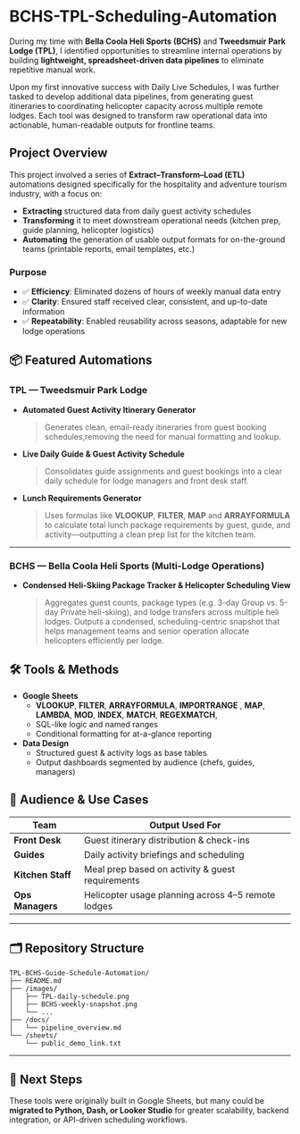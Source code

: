 # BCHS-TPL-Scheduling-Automation
During my time with **Bella Coola Heli Sports (BCHS)** and **Tweedsmuir Park Lodge (TPL)**, I identified opportunities to streamline internal operations by building **lightweight, spreadsheet-driven data pipelines** to eliminate repetitive manual work.

Upon my first innovative success with Daily Live Schedules, I was further tasked to develop additional data pipelines, from generating guest itineraries to coordinating helicopter capacity across multiple remote lodges. Each tool was designed to transform raw operational data into actionable, human-readable outputs for frontline teams.


## Project Overview
This project involved a series of **Extract–Transform–Load (ETL)** automations designed specifically for the hospitality and adventure tourism industry, with a focus on:

- **Extracting** structured data from daily guest activity schedules  
- **Transforming** it to meet downstream operational needs (kitchen prep, guide planning, helicopter logistics)  
- **Automating** the generation of usable output formats for on-the-ground teams (printable reports, email templates, etc.)


### Purpose 
- ✅ **Efficiency**: Eliminated dozens of hours of weekly manual data entry
- ✅ **Clarity**: Ensured staff received clear, consistent, and up-to-date information
- ✅ **Repeatability**: Enabled reusability across seasons, adaptable for new lodge operations

## 📦 Featured Automations

### TPL — Tweedsmuir Park Lodge

- **Automated Guest Activity Itinerary Generator**
  > Generates clean, email-ready itineraries from guest booking schedules,removing the need for manual formatting and lookup.

- **Live Daily Guide & Guest Activity Schedule**
  > Consolidates guide assignments and guest bookings into a clear daily schedule for lodge managers and front desk staff.

- **Lunch Requirements Generator**
  > Uses formulas like **VLOOKUP**, **FILTER**, **MAP** and **ARRAYFORMULA** to calculate total lunch package requirements by guest, guide, and activity—outputting a clean prep list for the kitchen team.

---

### BCHS — Bella Coola Heli Sports (Multi-Lodge Operations)

- **Condensed Heli-Skiing Package Tracker & Helicopter Scheduling View**
  > Aggregates guest counts, package types (e.g. 3-day Group vs. 5-day Private heli-skiing), and lodge transfers across multiple heli lodges. Outputs a condensed, scheduling-centric snapshot that helps management teams and senior operation allocate helicopters efficiently per lodge.


## 🛠️ Tools & Methods

- **Google Sheets**
  - **VLOOKUP**, **FILTER**, **ARRAYFORMULA**, **IMPORTRANGE** , **MAP**, **LAMBDA**, **MOD**, **INDEX**, **MATCH**, **REGEXMATCH**, 
  - SQL-like logic and named ranges
  - Conditional formatting for at-a-glance reporting
- **Data Design**
  - Structured guest & activity logs as base tables
  - Output dashboards segmented by audience (chefs, guides, managers)


## 👥 Audience & Use Cases

| Team             | Output Used For                                     |
|------------------|-----------------------------------------------------|
| **Front Desk**   | Guest itinerary distribution & check-ins            |
| **Guides**       | Daily activity briefings and scheduling             |
| **Kitchen Staff**| Meal prep based on activity & guest requirements    |
| **Ops Managers** | Helicopter usage planning across 4–5 remote lodges  |

---

## 🗂️ Repository Structure
```
TPL-BCHS-Guide-Schedule-Automation/
├── README.md
├── /images/
│   ├── TPL-daily-schedule.png
│   ├── BCHS-weekly-snapshot.png
│   └── ...
├── /docs/
│   └── pipeline_overview.md
└── /sheets/
    └── public_demo_link.txt
```



---

## 🌱 Next Steps

These tools were originally built in Google Sheets, but many could be **migrated to Python, Dash, or Looker Studio** for greater scalability, backend integration, or API-driven scheduling workflows.

